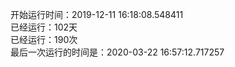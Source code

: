 开始运行时间：2019-12-11 16:18:08.548411  
已经运行：102天  
已经运行：190次  
最后一次运行的时间是：2020-03-22 16:57:12.717257  
